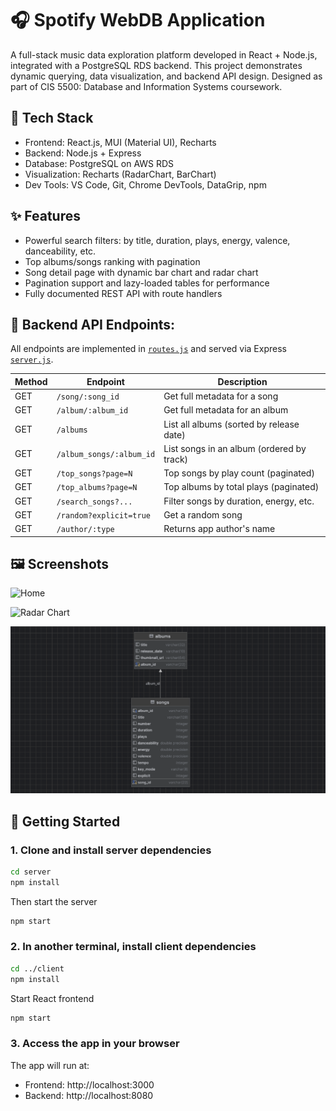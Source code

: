 # 🎧 Spotify WebDB Application

A full-stack music data exploration platform developed in React + Node.js, integrated with a PostgreSQL RDS backend. This project demonstrates dynamic querying, data visualization, and backend API design. Designed as part of CIS 5500: Database and Information Systems coursework.

## 🔧 Tech Stack
- Frontend: React.js, MUI (Material UI), Recharts
- Backend: Node.js + Express
- Database: PostgreSQL on AWS RDS
- Visualization: Recharts (RadarChart, BarChart)
- Dev Tools: VS Code, Git, Chrome DevTools, DataGrip, npm

## ✨ Features
- Powerful search filters: by title, duration, plays, energy, valence, danceability, etc.
- Top albums/songs ranking with pagination
- Song detail page with dynamic bar chart and radar chart 
- Pagination support and lazy-loaded tables for performance
- Fully documented REST API with route handlers

## 📡 Backend API Endpoints:


All endpoints are implemented in [`routes.js`](./server/routes.js) and served via Express [`server.js`](./server/server.js).



| Method | Endpoint                  | Description                            |
|--------|---------------------------|----------------------------------------|
| GET    | `/song/:song_id`          | Get full metadata for a song           |
| GET    | `/album/:album_id`        | Get full metadata for an album         |
| GET    | `/albums`                 | List all albums (sorted by release date) |
| GET    | `/album_songs/:album_id`  | List songs in an album (ordered by track) |
| GET    | `/top_songs?page=N`       | Top songs by play count (paginated)    |
| GET    | `/top_albums?page=N`      | Top albums by total plays (paginated)  |
| GET    | `/search_songs?...`       | Filter songs by duration, energy, etc. |
| GET    | `/random?explicit=true`   | Get a random song |
| GET    | `/author/:type`           | Returns app author's name |



## 🖼 Screenshots

![Home](screenshots/homepage.png)

![Radar Chart](screenshots/radarchart.png)

![ER Diagram](screenshots/ER_diagram.png)


## 🚀 Getting Started

### 1. Clone and install server dependencies

```bash
cd server
npm install
```

Then start the server
```bash
npm start
```

### 2. In another terminal, install client dependencies

```bash
cd ../client
npm install
```

Start React frontend
```bash
npm start
```

### 3. Access the app in your browser

The app will run at:
- Frontend: http://localhost:3000
- Backend: http://localhost:8080
